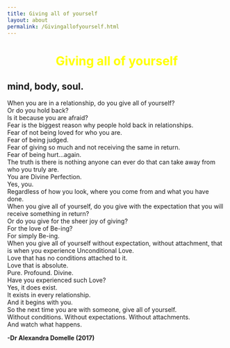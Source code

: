 ```yaml
---
title: Giving all of yourself
layout: about
permalink: /Givingallofyourself.html
---
```

# **<center><font color="yellow">Giving all of yourself</font></center>**

## mind, body, soul.


When you are in a relationship, do you give all of yourself?  
Or do you hold back?  
Is it because you are afraid?  
Fear is the biggest reason why people hold back in relationships.  
Fear of not being loved for who you are.  
Fear of being judged.  
Fear of giving so much and not receiving the same in return.  
Fear of being hurt…again.  
The truth is there is nothing anyone can ever do that can take away from who you truly are.  
You are Divine Perfection.  
Yes, you.  
Regardless of how you look, where you come from and what you have done.  
When you give all of yourself, do you give with the expectation that you will receive something in return?  
Or do you give for the sheer joy of giving?  
For the love of Be-ing?  
For simply Be-ing.  
When you give all of yourself without expectation, without attachment, that is when you experience Unconditional Love.  
Love that has no conditions attached to it.  
Love that is absolute.  
Pure. Profound. Divine.  
Have you experienced such Love?  
Yes, it does exist.  
It exists in every relationship.  
And it begins with you.  
So the next time you are with someone, give all of yourself.  
Without conditions. Without expectations. Without attachments.  
And watch what happens.  

**-Dr Alexandra Domelle (2017)**
